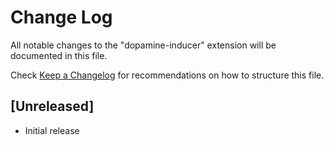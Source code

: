 # Change Log

All notable changes to the "dopamine-inducer" extension will be documented in this file.

Check [Keep a Changelog](http://keepachangelog.com/) for recommendations on how to structure this file.

## [Unreleased]

- Initial release